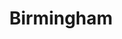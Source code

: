 ---
title: Birmingham
crosslinks:
- autotldr
- imaginarymaps
- AskReddit
- livven
- NeutralPolitics
- MLS
- ShitPoliticsSays
- Cumtown
- Atlanta
- WholesomeBirmingham
- AskLEO
- news
- Chattanooga
- atlanta
- Bandnames
- mycology
- asheville
- mash
- recipes
- KarmaConspiracy
---